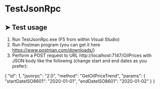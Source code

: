# TestJsonRpc


## ➤ Test usage

1. Run TestJsonRpc.exe (F5 from within Visual Studio)
2. Run Postman program (you can get it here https://www.postman.com/downloads/)
3. Perform a POST request to URL http://localhost:7147/OilPrices with JSON body like the following (change start and end dates as you prefer):

{ 
"id": 1, 
"jsonrpc": "2.0", 
"method": "GetOilPriceTrend", 
"params": { 
"startDateISO8601": "2020-01-01", 
"endDateISO8601": "2020-01-02" 
} 
} 
